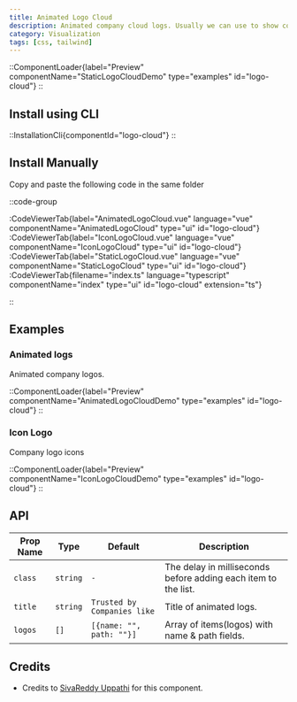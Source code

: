 ```yaml
---
title: Animated Logo Cloud
description: Animated company cloud logs. Usually we can use to show company logos.
category: Visualization
tags: [css, tailwind]
---
```


::ComponentLoader{label="Preview" componentName="StaticLogoCloudDemo" type="examples" id="logo-cloud"}
::

## Install using CLI

::InstallationCli{componentId="logo-cloud"}
::

## Install Manually

Copy and paste the following code in the same folder

::code-group

:CodeViewerTab{label="AnimatedLogoCloud.vue" language="vue" componentName="AnimatedLogoCloud" type="ui" id="logo-cloud"}
:CodeViewerTab{label="IconLogoCloud.vue" language="vue" componentName="IconLogoCloud" type="ui" id="logo-cloud"}
:CodeViewerTab{label="StaticLogoCloud.vue" language="vue" componentName="StaticLogoCloud" type="ui" id="logo-cloud"}
:CodeViewerTab{filename="index.ts" language="typescript" componentName="index" type="ui" id="logo-cloud" extension="ts"}

::

## Examples

### Animated logs

Animated company logos.

::ComponentLoader{label="Preview" componentName="AnimatedLogoCloudDemo" type="examples" id="logo-cloud"}
::

### Icon Logo

Company logo icons

::ComponentLoader{label="Preview" componentName="IconLogoCloudDemo" type="examples" id="logo-cloud"}
::

## API

| Prop Name | Type     | Default                     | Description                                                    |
| --------- | -------- | --------------------------- | -------------------------------------------------------------- |
| `class`   | `string` | `-`                         | The delay in milliseconds before adding each item to the list. |
| `title`   | `string` | `Trusted by Companies like` | Title of animated logs.                                        |
| `logos`   | `[]`     | `[{name: "", path: ""}]`    | Array of items(logos) with name & path fields.                 |

## Credits

- Credits to [SivaReddy Uppathi](https://github.com/sivareddyuppathi) for this component.

